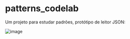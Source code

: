 # patterns_codelab

Um projeto para estudar padrões, protótipo de leitor JSON:

![image](https://github.com/Gtomazini/design_pattern_flutter/assets/127339130/4c6b9c40-0bb7-4b46-87b6-30c3adccd5dc)

